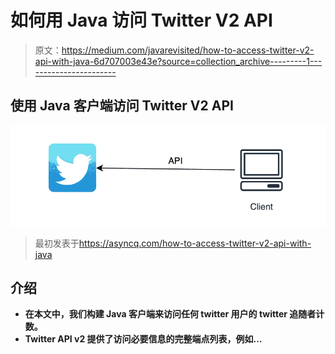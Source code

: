 # 如何用 Java 访问 Twitter V2 API

> 原文：<https://medium.com/javarevisited/how-to-access-twitter-v2-api-with-java-6d707003e43e?source=collection_archive---------1----------------------->

## 使用 Java 客户端访问 Twitter V2 API

![](img/c8fddcc20f0d5ef542d524f04734c96b.png)

> 最初发表于<https://asyncq.com/how-to-access-twitter-v2-api-with-java>

## **介绍**

*   **在本文中，我们构建 Java 客户端来访问任何 twitter 用户的 twitter 追随者计数。**
*   **Twitter API v2 提供了访问必要信息的完整端点列表，例如…**